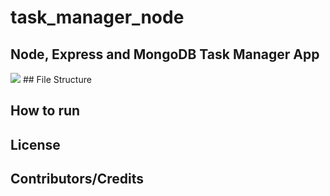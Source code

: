 # task_manager_node
## Node, Express and MongoDB Task Manager App
<img src="https://user-images.githubusercontent.com/67300602/160693353-7605e29a-d343-4837-a0bf-6db85888b8ca.PNG"/>
## File Structure


## How to run


## License


## Contributors/Credits
